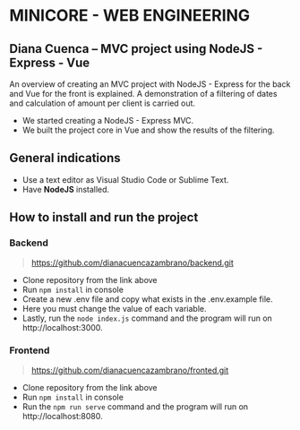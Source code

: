 # MINICORE - WEB ENGINEERING

## Diana Cuenca – MVC project using NodeJS - Express - Vue 

An overview of creating an MVC project with NodeJS - Express for the back and Vue for the front is explained. 
A demonstration of a filtering of dates and calculation of amount per client is carried out.
- We started creating a NodeJS - Express MVC.
- We built the project core in Vue and show the results of the filtering.

## General indications 
- Use a text editor as Visual Studio Code or Sublime Text.
- Have **NodeJS** installed.

## How to install and run the project 
### Backend
> https://github.com/dianacuencazambrano/backend.git
- Clone repository from the link above
- Run `npm install` in console
- Create a new .env file and copy what exists in the .env.example file.
- Here you must change the value of each variable.
- Lastly, run the `node index.js` command and the program will run on http://localhost:3000.

### Frontend
> https://github.com/dianacuencazambrano/fronted.git
- Clone repository from the link above
- Run `npm install` in console
- Run the `npm run serve` command and the program will run on http://localhost:8080.
